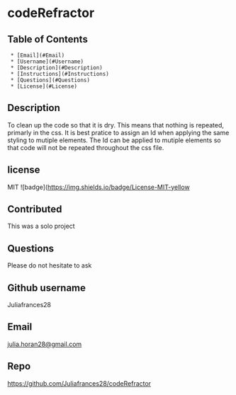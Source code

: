 
  # codeRefractor

   ## Table of Contents
     * [Email](#Email)
     * [Username](#Username)
     * [Description](#Description)
     * [Instructions](#Instructions)
     * [Questions](#Questions)
     * [License](#License)
     
  ## Description
  To clean up the code so that it is dry. This means that nothing is repeated, primarly in the css. It is best pratice to assign an Id when applying the same styling to mutiple elements. The Id can be applied to mutiple elements so that code will not be repeated throughout the css file. 

  ## license 
   MIT
  ![badge](https://img.shields.io/badge/License-MIT-yellow

  ## Contributed
  This was a solo project  

  ## Questions 
   Please do not hesitate to ask 

  ## Github username 
  Juliafrances28 

  ## Email 
  julia.horan28@gmail.com

  ## Repo
  https://github.com/Juliafrances28/codeRefractor
  

